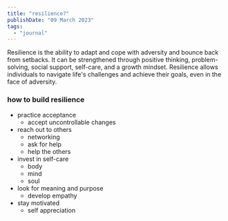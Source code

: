 ```yaml
---
title: "resilience?"
publishDate: "09 March 2023"
tags:
  - "journal"
---
```


Resilience is the ability to adapt and cope with adversity and bounce back from setbacks. It can be strengthened through positive thinking, problem-solving, social support, self-care, and a growth mindset. Resilience allows individuals to navigate life's challenges and achieve their goals, even in the face of adversity.

### how to build resilience

- practice acceptance
  - accept uncontrollable changes
- reach out to others
  - networking
  - ask for help
  - help the others
- invest in self-care
  - body
  - mind
  - soul
- look for meaning and purpose
  - develop empathy
- stay motivated
  - self appreciation
